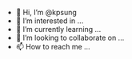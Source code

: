 - 👋 Hi, I’m @kpsung
- 👀 I’m interested in ...
- 🌱 I’m currently learning ...
- 💞️ I’m looking to collaborate on ...
- 📫 How to reach me ...

<!---
kpsung/kpsung is a ✨ special ✨ repository because its `README.md` (this file) appears on your GitHub profile.
You can click the Preview link to take a look at your changes.
--->
